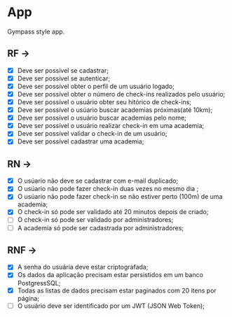 # App 

Gympass style app.

## RF ->

- [x] Deve ser possível se cadastrar; 
- [x] Deve ser possível se autenticar; 
- [x] Deve ser possível obter o perfil de um usuário logado;
- [x] Deve ser possível obter o número de check-ins realizados pelo usuário;
- [x] Deve ser possível o usuário obter seu hitórico de check-ins;
- [x] Deve ser possível o usúario buscar academias próximas(até 10km);
- [x] Deve ser possível o usuário buscar academias pelo nome;
- [x] Deve ser possível o usuário realizar check-in em uma academia;
- [x] Deve ser possível validar o check-in de um usuário;
- [x] Deve ser possível cadastrar uma academia;

## RN ->

- [x] O usúario não deve se cadastrar com e-mail duplicado;
- [x] O usúario não pode fazer check-in duas vezes no mesmo dia ;
- [x] O usúario não pode fazer check-in se não estiver perto (100m) de uma academia;
- [x] O check-in só pode ser validado até 20 minutos depois de criado;
- [ ] O check-in só pode ser validado por administradores;
- [ ] A academia só pode ser cadastrada por administradores;

## RNF ->

- [x] A senha do usuária deve estar criptografada;
- [x] Os dados da aplicação precisam estar persistidos em um banco PostgressSQL;
- [x] Todas as listas de dados precisam estar paginados com 20 itens por página;
- [ ] O usuário deve ser identificado por um JWT (JSON Web Token); 
